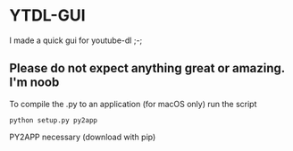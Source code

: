 # YTDL-GUI
I made a quick gui for youtube-dl ;-;

## Please do not expect anything great or amazing. I'm noob


To compile the .py to an application (for macOS only) run the script
 


`python setup.py py2app`

PY2APP necessary (download with pip)
